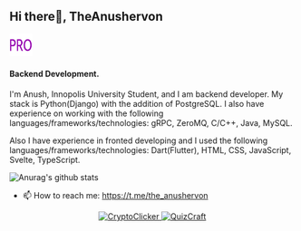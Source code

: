 ## Hi there👋, TheAnushervon


<a href='https://github.com/pricing'><img src='https://raw.githubusercontent.com/acervenky/animated-github-badges/master/assets/pro.gif' width='40' height='40'></a> 
#### Backend Development.
I'm Anush, Innopolis University Student, and I am backend developer. My stack is Python(Django) with the addition of PostgreSQL. I also have experience on working with the following languages/frameworks/technologies: gRPC, ZeroMQ, C/C++, Java, MySQL.

Also I have experience in fronted developing and I used the following languages/frameworks/technologies: 
Dart(Flutter), HTML, CSS, JavaScript, Svelte, TypeScript.

![Anurag's github stats](https://github-readme-stats.vercel.app/api?username=theanushervon)

- 📫 How to reach me: https://t.me/the_anushervon
  
<p align="center">
  
  <a href="https://github.com/absorian/cryptoclicker">
    <img src="https://github-readme-stats.vercel.app/api/pin/?username=absorian&repo=cryptoclicker&show_owner=true" alt="CryptoClicker">
  </a>
  
  <a href="https://github.com/TheAnushervon/QuizCraft">
    <img src="https://github-readme-stats.vercel.app/api/pin/?username=TheAnushervon&repo=QuizCraft&show_owner=true" alt="QuizCraft">
  </a>
  
</p>

<!--
**TheAnushervon/TheAnushervon** is a ✨ _special_ ✨ repository because its `README.md` (this file) appears on your GitHub profile.

Here are some ideas to get you started:

- 🔭 I’m currently working on ...
- 🌱 I’m currently learning ...
- 👯 I’m looking to collaborate on ...
- 🤔 I’m looking for help with ...
- 💬 Ask me about ...
- 📫 How to reach me: ...
- 😄 Pronouns: ...
- ⚡ Fun fact: ...
-->
